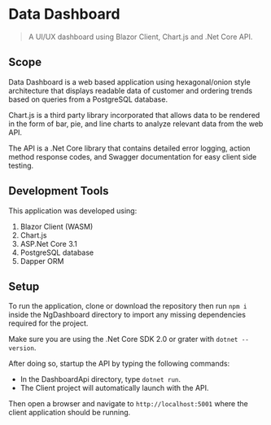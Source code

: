 # Data Dashboard

> A UI/UX dashboard using Blazor Client, Chart.js and .Net Core API.

## Scope

Data Dashboard is a web based application using hexagonal/onion style architecture that displays readable data of customer and ordering trends based on queries from a PostgreSQL database.

Chart.js is a third party library incorporated that allows data to be rendered in the form of bar, pie, and line charts to analyze relevant data from the web API.

The API is a .Net Core library that contains detailed error logging, action method response codes, and Swagger documentation for easy client side testing.

## Development Tools

This application was developed using:

1. Blazor Client (WASM)
2. Chart.js
3. ASP.Net Core 3.1
4. PostgreSQL database
5. Dapper ORM

## Setup

To run the application, clone or download the repository then run `npm i` inside the NgDashboard directory to import any missing dependencies required for the project.

Make sure you are using the .Net Core SDK 2.0 or grater with `dotnet --version`.

After doing so, startup the API by typing the following commands:

- In the DashboardApi directory, type `dotnet run`.
- The Client project will automatically launch with the API.

Then open a browser and navigate to `http://localhost:5001` where the client application should be running.
